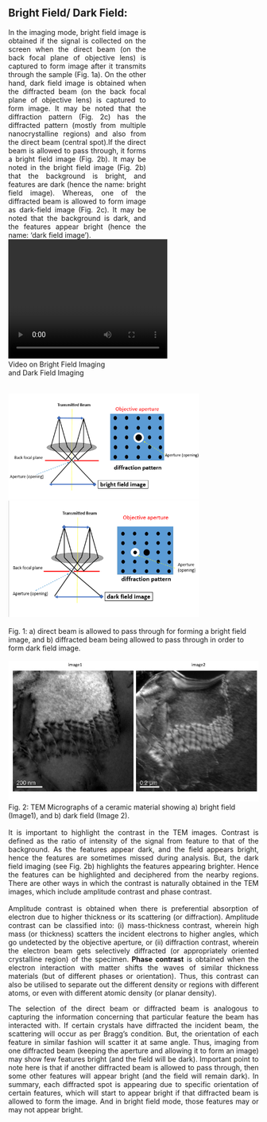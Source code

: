 ## Bright Field/ Dark Field:
<div><div style="float:left;width:55%;text-align: justify;text-justify: inter-word; margin-right:40px;">In the imaging mode, bright field image is obtained if the signal is collected on the screen when the direct beam (on the back focal plane of objective lens) is captured to form image after it transmits through the sample (Fig. 1a). On the other hand, dark field image is obtained when the diffracted beam (on the back focal plane of objective lens) is captured to form image. It may be noted that the diffraction pattern (Fig. 2c) has the diffracted pattern (mostly from multiple nanocrystalline regions) and also from the direct beam (central spot).If the direct beam is allowed to pass through, it forms a bright field image (Fig. 2b). It may be noted in the bright field image (Fig. 2b) that the background is bright, and features are dark (hence the name: bright field image). Whereas, one of the diffracted beam is allowed to form image as dark-field image (Fig. 2c). It may be noted that the background is dark, and the features appear bright (hence the name: ‘dark field image’). </div>
<div style="float:left;width:40%;border: solid 1 px black;">
<video width="320" height="240" controls>
  <source src="images/exp6-BF-DF-Imaging.mp4" type="video/mp4">
  Your browser does not support the video tag.
</video><br>Video on Bright Field Imaging and Dark Field Imaging</div>
</div>
<div style="content: '.';clear: both;display: block;height: 0;visibility: hidden;"></div>
<br><br>
<img src="images/bf.PNG" width="384"><br>
<img src="images/df.PNG" width="384"><br><br>
Fig. 1: a) direct beam is allowed to pass through for forming a bright field image, and b) diffracted beam being allowed to pass through in order to form dark field image.<br><br>
<img src="images/bfdf_c.jpg"><br>
Fig. 2: TEM Micrographs of a ceramic material showing a) bright field (Image1), and b) dark field (Image 2).<br><br>

<div style ="text-align: justify;text-justify: inter-word;">
It is important to highlight the contrast in the TEM images. Contrast is defined as the ratio of intensity of the signal from feature to that of the background. As the features appear dark, and the field appears bright, hence the features are sometimes missed during analysis. But, the dark field imaging (see Fig. 2b) highlights the features appearing brighter. Hence the features can be highlighted and deciphered from the nearby regions. There are other ways in which the contrast is naturally obtained in the TEM images, which include amplitude contrast and phase contrast. <br><br>
Amplitude contrast is obtained when there is preferential absorption of electron due to higher thickness or its scattering (or diffraction). Amplitude contrast can be classified into: (i)  mass-thickness contrast, wherein high mass (or thickness) scatters the incident electrons to higher angles, which go undetected by the objective aperture, or (ii) diffraction contrast, wherein the electron beam gets selectively diffracted (or appropriately oriented crystalline region) of the specimen.<b> Phase contrast</b> is obtained when the electron interaction with matter shifts the waves of similar thickness materials (but of different phases or orientation). Thus, this contrast can also be utilised to separate out the different density or regions with different atoms, or even with different atomic density (or planar density). 
<br>

The selection of the direct beam or diffracted beam is analogous to capturing the information concerning that particular feature the beam has interacted with. If certain crystals have diffracted the incident beam, the scattering will occur as per Bragg’s condition. But, the orientation of each feature in similar fashion will scatter it at same angle. Thus, imaging from one diffracted beam (keeping the aperture and allowing it to form an image) may show few features bright (and the field will be dark). Important point to note here is that if another diffracted beam is allowed to pass through, then some other features will appear bright (and the field will remain dark). In summary, each diffracted spot is appearing due to specific orientation of certain features, which will start to appear bright if that diffracted beam is allowed to form the image. And in bright field mode, those features may or may not appear bright.<br></div>
<!-- <video width="320" height="240" controls>
  <source src="images/exp6-BF-DF-Imaging.mp4" type="video/mp4">
  Your browser does not support the video tag.
</video><br>
Video on Bright Field Imaging and Dark Field Imaging -->


